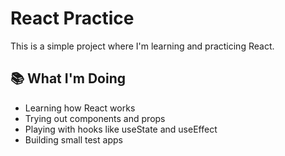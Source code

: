 # React Practice

This is a simple project where I'm learning and practicing React.

## 📚 What I'm Doing

- Learning how React works
- Trying out components and props
- Playing with hooks like useState and useEffect
- Building small test apps